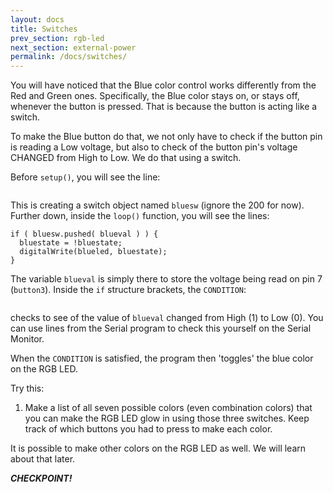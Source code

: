 ```yaml
---
layout: docs
title: Switches
prev_section: rgb-led
next_section: external-power
permalink: /docs/switches/
---
```


You will have noticed that the Blue color control works differently
from the Red and Green ones. Specifically, the Blue color stays on, or stays off, whenever the button is pressed. That is because the button is acting like a switch.

To make the Blue button do that, we not only have to check if the
button pin is reading a Low voltage, but also to check of the button
pin's voltage CHANGED from High to Low. We do that using a switch.

Before ```setup()```, you will see the line:

```Pb_switch bluesw(200);
```

This is creating a switch object named ```bluesw``` (ignore the 200 for now). Further down, inside the ```loop()``` function, you will see the lines:

```blueval = digitalRead(button3);
if ( bluesw.pushed( blueval ) ) {  
  bluestate = !bluestate;
  digitalWrite(blueled, bluestate);
}
```

The variable ```blueval``` is simply there to store the voltage being read on pin 7 (```button3```). Inside the ```if``` structure brackets, the ```CONDITION```:

```bluesw.pushed( blueval )
```

checks to see of the value of ```blueval``` changed from High (1) to Low (0). You can use lines from the Serial program to check this yourself on the Serial Monitor.

When the ```CONDITION``` is satisfied, the program then 'toggles' the
blue color on the RGB LED.

Try this:

1. Make a list of all seven possible colors (even combination colors)
that you can make the RGB LED glow in using those three switches. Keep track of which buttons you had to press to make each color.

It is possible to make other colors on the RGB LED as well. We will
learn about that later.

**_CHECKPOINT!_**

